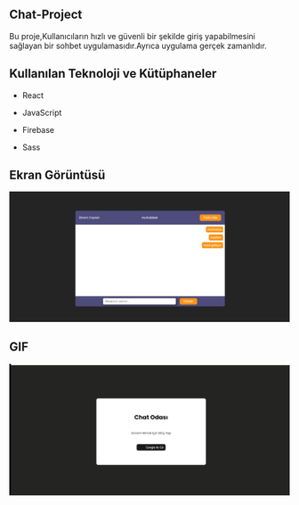 ##  Chat-Project

Bu proje,Kullanıcıların hızlı ve güvenli bir şekilde giriş yapabilmesini sağlayan bir sohbet uygulamasıdır.Ayrıca uygulama gerçek zamanlıdır.

## Kullanılan Teknoloji ve Kütüphaneler

- React

- JavaScript

- Firebase

- Sass

## Ekran Görüntüsü

![](/chat.png)

## GIF

![](/chat.gif)

